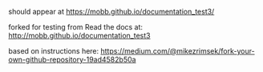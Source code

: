 should appear at https://mobb.github.io/documentation_test3/


forked for testing from 
Read the docs at: http://mobb.github.io/documentation_test3

based on instructions here: 
https://medium.com/@mikezrimsek/fork-your-own-github-repository-19ad4582b50a


